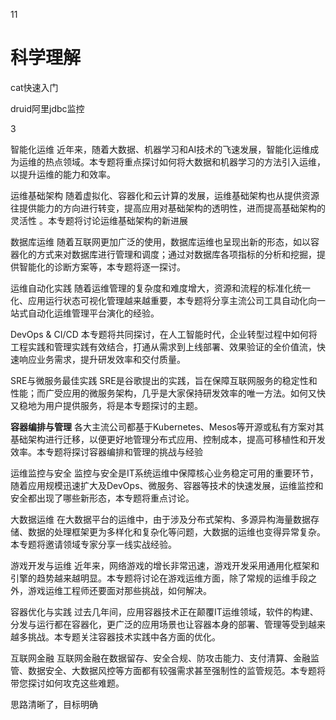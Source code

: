 11

# 科学理解 #
cat快速入门




druid阿里jdbc监控

3



智能化运维
近年来，随着大数据、机器学习和AI技术的飞速发展，智能化运维成为运维的热点领域。本专题将重点探讨如何将大数据和机器学习的方法引入运维，以提升运维的能力和效率。


运维基础架构
随着虚拟化、容器化和云计算的发展，运维基础架构也从提供资源往提供能力的方向进行转变，提高应用对基础架构的透明性，进而提高基础架构的灵活性 。本专题将讨论运维基础架构的新进展

数据库运维
随着互联网更加广泛的使用，数据库运维也呈现出新的形态，如以容器化的方式来对数据库进行管理和调度；通过对数据库各项指标的分析和挖掘，提供智能化的诊断方案等，本专题将逐一探讨。

运维自动化实践
随着运维管理的复杂度和难度增大，资源和流程的标准化统一化、应用运行状态可视化管理越来越重要，本专题将分享主流公司工具自动化向一站式自动化运维管理平台演化的经验。

DevOps & CI/CD
本专题将共同探讨，在人工智能时代，企业转型过程中如何将工程实践和管理实践有效结合，打通从需求到上线部署、效果验证的全价值流，快速响应业务需求，提升研发效率和交付质量。

SRE与微服务最佳实践
SRE是谷歌提出的实践，旨在保障互联网服务的稳定性和性能；而广受应用的微服务架构，几乎是大家保持研发效率的唯一方法。如何又快又稳地为用户提供服务，将是本专题探讨的主题。

**容器编排与管理**
各大主流公司都基于Kubernetes、Mesos等开源或私有方案对其基础架构进行迁移，以便更好地管理分布式应用、控制成本，提高可移植性和开发效率。本专题将探讨容器编排和管理的挑战与经验

运维监控与安全
监控与安全是IT系统运维中保障核心业务稳定可用的重要环节，随着应用规模迅速扩大及DevOps、微服务、容器等技术的快速发展，运维监控和安全都出现了哪些新形态，本专题将重点讨论。

大数据运维
在大数据平台的运维中，由于涉及分布式架构、多源异构海量数据存储、数据的处理框架更为多样化和复杂化等问题，大数据的运维也变得异常复杂。本专题将邀请领域专家分享一线实战经验。

游戏开发与运维
近年来，网络游戏的增长非常迅速，游戏开发采用通用化框架和引擎的趋势越来越明显。本专题将讨论在游戏运维方面，除了常规的运维手段之外，游戏运维工程师还要面对那些挑战，如何解决。

容器优化与实践
过去几年间，应用容器技术正在颠覆IT运维领域，软件的构建、分发与运行都在容器化，更广泛的应用场景也让容器本身的部署、管理等受到越来越多挑战。本专题关注容器技术实践中各方面的优化。


互联网金融
互联网金融在数据留存、安全合规、防攻击能力、支付清算、金融监管、数据安全、大数据风控等方面都有较强需求甚至强制性的监管规范。本专题将带您探讨如何攻克这些难题。


思路清晰了，目标明确